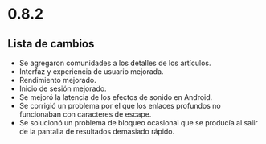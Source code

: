 # 0.8.2

## Lista de cambios

- Se agregaron comunidades a los detalles de los artículos.
- Interfaz y experiencia de usuario mejorada.
- Rendimiento mejorado.
- Inicio de sesión mejorado.
- Se mejoró la latencia de los efectos de sonido en Android.
- Se corrigió un problema por el que los enlaces profundos no funcionaban con caracteres de escape.
- Se solucionó un problema de bloqueo ocasional que se producía al salir de la pantalla de resultados demasiado rápido.
